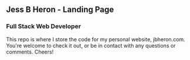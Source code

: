 ## Jess B Heron - Landing Page


### Full Stack Web Developer

This repo is where I store the code for my personal website, jbheron.com. You're welcome to check it out, or be in contact with any questions or comments. Cheers!

